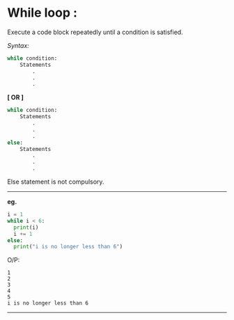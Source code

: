 # **While loop :**

Execute a code block repeatedly until a condition is satisfied.  
    
*Syntax:*  

```python
while condition:
    Statements
        .
        .
        .
```

**[ OR ]**

```python
while condition:
    Statements
        .
        .
        .
else:
    Statements
        .
        .
        .
```  
Else statement is not compulsory.  
___

**__eg.__**   
```python
i = 1
while i < 6:
  print(i)
  i += 1
else:
  print("i is no longer less than 6")
```

O/P:  
```
1  
2  
3  
4  
5  
i is no longer less than 6
```

___